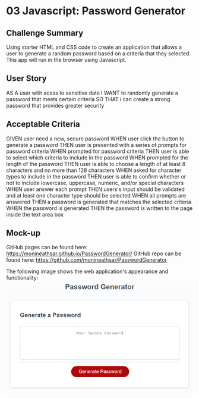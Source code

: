 # 03 Javascript: Password Generator

## Challenge Summary

Using starter HTML and CSS code to create an application that allows a user to generate a random password based on a criteria that they selected. This app will run in the browser using Javascript.

## User Story

AS A user with acess to sensitive date
I WANT to randomly generate a password that meets certain criteria
SO THAT i can create a strong password that provides greater security

## Acceptable Criteria

GIVEN user need a new, secure password
WHEN user click the button to generate a password
THEN user is presented with a series of prompts for password criteria
WHEN prompted for password criteria
THEN user is able to select which criteria to include in the password
WHEN prompted for the length of the password
THEN user is able to choose a length of at least 8 characters and no more than 128 characters
WHEN asked for character types to include in the password
THEN user is able to confirm whether or not to include lowercase, uppercase, numeric, and/or special characters
WHEN user answer each prompt
THEN users's input should be validated and at least one character type should be selected
WHEN all prompts are answered
THEN a password is generated that matches the selected criteria
WHEN the password is generated
THEN the password is written to the page inside the text area box

## Mock-up

GitHub pages can be found here: https://monineathsar.github.io/PasswordGenerator/
GitHub repo can be found here: https://github.com/monineathsar/PasswordGenerator

The following image shows the web application's appearance and functionality:
![The Password Generator application displays a red button to "Generate Password".](./assets/03-javascript-homework-demo.png)

